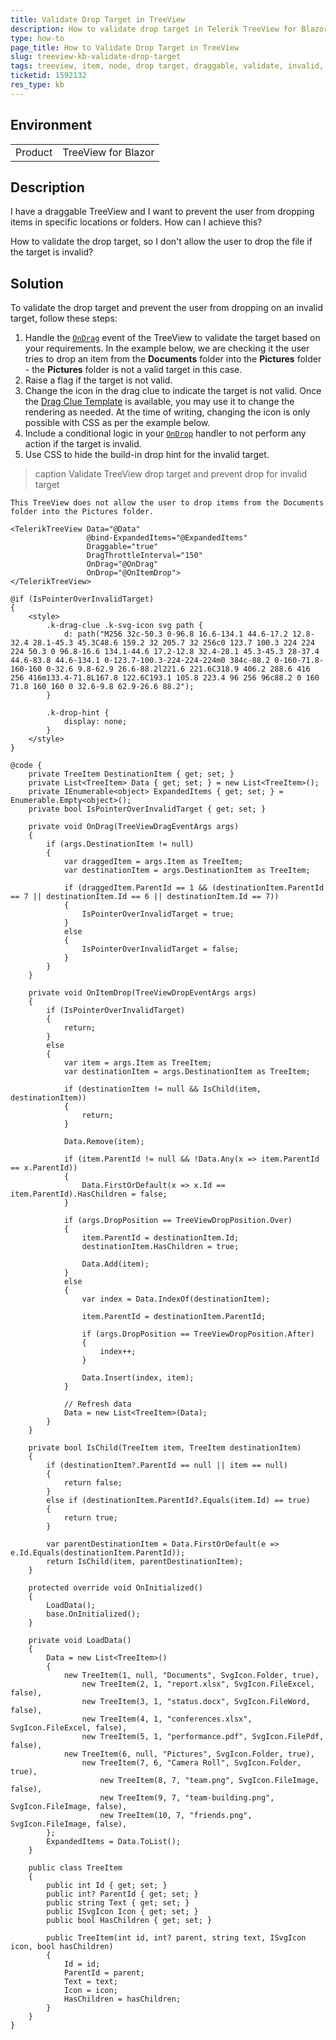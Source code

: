 ```yaml
---
title: Validate Drop Target in TreeView
description: How to validate drop target in Telerik TreeView for Blazor and prevent drop for invalid target.
type: how-to
page_title: How to Validate Drop Target in TreeView
slug: treeview-kb-validate-drop-target
tags: treeview, item, node, drop target, draggable, validate, invalid, prevent drop
ticketid: 1592132
res_type: kb
---
```


## Environment

<table>
    <tbody>
        <tr>
            <td>Product</td>
            <td>TreeView for Blazor</td>
        </tr>
    </tbody>
</table>

## Description

I have a draggable TreeView and I want to prevent the user from dropping items in specific locations or folders. How can I achieve this? 

How to validate the drop target, so I don't allow the user to drop the file if the target is invalid?

## Solution

To validate the drop target and prevent the user from dropping on an invalid target, follow these steps:

1. Handle the [`OnDrag`](slug://treeview-events#drag-events) event of the TreeView to validate the target based on your requirements. In the example below, we are checking it the user tries to drop an item from the **Documents** folder into the **Pictures** folder - the **Pictures** folder is not a valid target in this case.
1. Raise a flag if the target is not valid.
1. Change the icon in the drag clue to indicate the target is not valid. Once the [Drag Clue Template](https://feedback.telerik.com/blazor/1501043-drag-clue-template) is available, you may use it to change the rendering as needed. At the time of writing, changing the icon is only possible with CSS as per the example below.
1. Include a conditional logic in your [`OnDrop`](slug://treeview-events#drag-events) handler to not perform any action if the target is invalid.
1. Use CSS to hide the build-in drop hint for the invalid target.


>caption Validate TreeView drop target and prevent drop for invalid target

````RAZOR
This TreeView does not allow the user to drop items from the Documents folder into the Pictures folder.

<TelerikTreeView Data="@Data"
                 @bind-ExpandedItems="@ExpandedItems"
                 Draggable="true"
                 DragThrottleInterval="150"
                 OnDrag="@OnDrag"
                 OnDrop="@OnItemDrop">
</TelerikTreeView>

@if (IsPointerOverInvalidTarget)
{
    <style>
        .k-drag-clue .k-svg-icon svg path {
            d: path("M256 32c-50.3 0-96.8 16.6-134.1 44.6-17.2 12.8-32.4 28.1-45.3 45.3C48.6 159.2 32 205.7 32 256c0 123.7 100.3 224 224 224 50.3 0 96.8-16.6 134.1-44.6 17.2-12.8 32.4-28.1 45.3-45.3 28-37.4 44.6-83.8 44.6-134.1 0-123.7-100.3-224-224-224m0 384c-88.2 0-160-71.8-160-160 0-32.6 9.8-62.9 26.6-88.2l221.6 221.6C318.9 406.2 288.6 416 256 416m133.4-71.8L167.8 122.6C193.1 105.8 223.4 96 256 96c88.2 0 160 71.8 160 160 0 32.6-9.8 62.9-26.6 88.2");
        }

        .k-drop-hint {
            display: none;
        }
    </style>
}

@code {
    private TreeItem DestinationItem { get; set; }
    private List<TreeItem> Data { get; set; } = new List<TreeItem>();
    private IEnumerable<object> ExpandedItems { get; set; } = Enumerable.Empty<object>();
    private bool IsPointerOverInvalidTarget { get; set; }

    private void OnDrag(TreeViewDragEventArgs args)
    {
        if (args.DestinationItem != null)
        {
            var draggedItem = args.Item as TreeItem;
            var destinationItem = args.DestinationItem as TreeItem;

            if (draggedItem.ParentId == 1 && (destinationItem.ParentId == 7 || destinationItem.Id == 6 || destinationItem.Id == 7))
            {
                IsPointerOverInvalidTarget = true;
            }
            else
            {
                IsPointerOverInvalidTarget = false;
            }
        }
    }

    private void OnItemDrop(TreeViewDropEventArgs args)
    {
        if (IsPointerOverInvalidTarget)
        {
            return;
        }
        else
        {
            var item = args.Item as TreeItem;
            var destinationItem = args.DestinationItem as TreeItem;

            if (destinationItem != null && IsChild(item, destinationItem))
            {
                return;
            }

            Data.Remove(item);

            if (item.ParentId != null && !Data.Any(x => item.ParentId == x.ParentId))
            {
                Data.FirstOrDefault(x => x.Id == item.ParentId).HasChildren = false;
            }

            if (args.DropPosition == TreeViewDropPosition.Over)
            {
                item.ParentId = destinationItem.Id;
                destinationItem.HasChildren = true;

                Data.Add(item);
            }
            else
            {
                var index = Data.IndexOf(destinationItem);

                item.ParentId = destinationItem.ParentId;

                if (args.DropPosition == TreeViewDropPosition.After)
                {
                    index++;
                }

                Data.Insert(index, item);
            }

            // Refresh data
            Data = new List<TreeItem>(Data);
        }
    }

    private bool IsChild(TreeItem item, TreeItem destinationItem)
    {
        if (destinationItem?.ParentId == null || item == null)
        {
            return false;
        }
        else if (destinationItem.ParentId?.Equals(item.Id) == true)
        {
            return true;
        }

        var parentDestinationItem = Data.FirstOrDefault(e => e.Id.Equals(destinationItem.ParentId));
        return IsChild(item, parentDestinationItem);
    }

    protected override void OnInitialized()
    {
        LoadData();
        base.OnInitialized();
    }

    private void LoadData()
    {
        Data = new List<TreeItem>()
        {
            new TreeItem(1, null, "Documents", SvgIcon.Folder, true),
                new TreeItem(2, 1, "report.xlsx", SvgIcon.FileExcel, false),
                new TreeItem(3, 1, "status.docx", SvgIcon.FileWord, false),
                new TreeItem(4, 1, "conferences.xlsx", SvgIcon.FileExcel, false),
                new TreeItem(5, 1, "performance.pdf", SvgIcon.FilePdf, false),
            new TreeItem(6, null, "Pictures", SvgIcon.Folder, true),
                new TreeItem(7, 6, "Camera Roll", SvgIcon.Folder, true),
                    new TreeItem(8, 7, "team.png", SvgIcon.FileImage, false),
                    new TreeItem(9, 7, "team-building.png", SvgIcon.FileImage, false),
                    new TreeItem(10, 7, "friends.png", SvgIcon.FileImage, false),
        };
        ExpandedItems = Data.ToList();
    }

    public class TreeItem
    {
        public int Id { get; set; }
        public int? ParentId { get; set; }
        public string Text { get; set; }
        public ISvgIcon Icon { get; set; }
        public bool HasChildren { get; set; }

        public TreeItem(int id, int? parent, string text, ISvgIcon icon, bool hasChildren)
        {
            Id = id;
            ParentId = parent;
            Text = text;
            Icon = icon;
            HasChildren = hasChildren;
        }
    }
}
````
